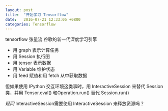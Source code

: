 ```yaml
---
layout: post
title:  "开始学习 Tensorflow"
date:   2016-07-21 12:33:05 +0800
categories: Tensorflow
---
```


tensorflow  张量流 谷歌的新一代深度学习引擎

- 用 graph 表示计算任务
- 用 Session 执行图
- 用 tensor 表示数据
- 用 Variable 维护状态
- 用 feed 赋值和用 fetch 从中获取数据

但如果使用 IPython 交互环境这类事时，用 InteractiveSession 来替代 Session类，并用 Tensor.eval() 和Operation.run() 替代 Session.run() 

*疑问* InteractiveSession需要使用 InteractiveSession 来释放资源吗？

